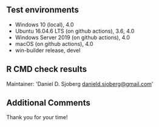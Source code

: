 ## Test environments
* Windows 10 (local), 4.0
* Ubuntu 16.04.6 LTS (on github actions), 3.6, 4.0
* Windows Server 2019 (on github actions), 4.0
* macOS (on github actions), 4.0
* win-builder release, devel

## R CMD check results
Maintainer: 'Daniel D. Sjoberg <danield.sjoberg@gmail.com>'

## Additional Comments

Thank you for your time!
